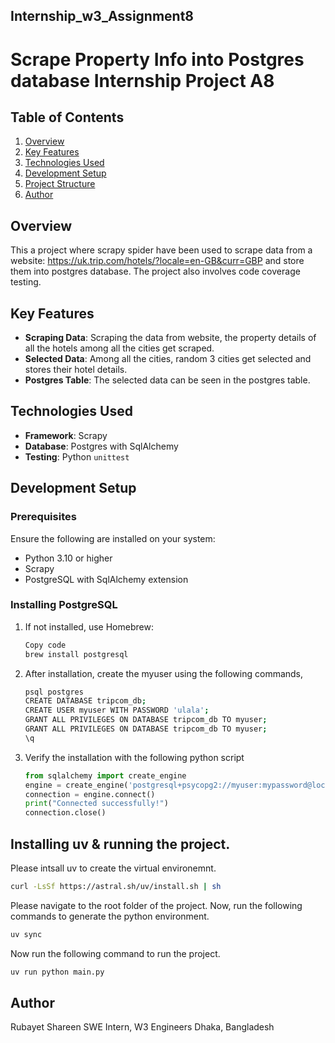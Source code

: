 
## Internship_w3_Assignment8


# Scrape Property Info into Postgres database Internship Project A8

## Table of Contents 
1. [Overview](#overview) 
2. [Key Features](#key-features) 
3.  [Technologies Used](#technologies-used) 
5. [Development Setup](#development-setup) 
6. [Project Structure](#project-structure) 
7. [Author](#author)


## Overview
This a project where scrapy spider have been used to scrape data from a website: https://uk.trip.com/hotels/?locale=en-GB&curr=GBP and store them into postgres database. The project also involves code coverage testing.

## Key Features 
- **Scraping Data**: Scraping the data from website, the property details of all the hotels among all the cities  get scraped.
- **Selected Data**: Among all the cities, random 3 cities get selected and stores their hotel details.
 - **Postgres Table**: The selected data can be seen in the postgres table.


## Technologies Used

- **Framework**: Scrapy
- **Database**: Postgres with SqlAlchemy
- **Testing**: Python `unittest` 


## Development Setup

### Prerequisites

Ensure the following are installed on your system:

- Python 3.10 or higher
- Scrapy
- PostgreSQL with SqlAlchemy extension 


### Installing PostgreSQL
1. If not installed, use Homebrew:
    ```bash
    Copy code
    brew install postgresql
    ```

2. After installation, create the myuser using the following commands,
    ```bash
    psql postgres
    CREATE DATABASE tripcom_db;
    CREATE USER myuser WITH PASSWORD 'ulala';
    GRANT ALL PRIVILEGES ON DATABASE tripcom_db TO myuser;
    GRANT ALL PRIVILEGES ON DATABASE tripcom_db TO myuser;
    \q
    ```
3. Verify the installation with the following python script
    ```python 
    from sqlalchemy import create_engine
    engine = create_engine('postgresql+psycopg2://myuser:mypassword@localhost:5432/tripcom_db')
    connection = engine.connect()
    print("Connected successfully!")
    connection.close()
    ```
## Installing uv & running the project.
Please intsall uv to create the virtual environemnt.

```bash    
curl -LsSf https://astral.sh/uv/install.sh | sh
```

Please navigate to the root folder of the project. Now, run the following commands to generate the python environment.
```bash
uv sync
```

Now run the following command to run the project.

```bash
uv run python main.py
```

## Author

Rubayet Shareen
SWE Intern, W3 Engineers
Dhaka, Bangladesh
